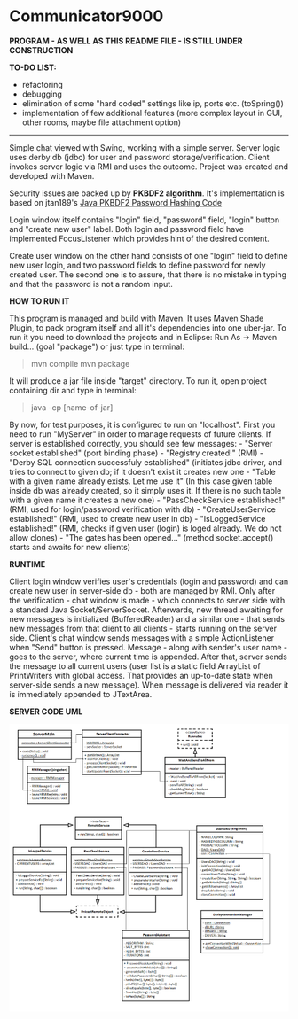 # Communicator9000
<b>PROGRAM - AS WELL AS THIS README FILE - IS STILL UNDER CONSTRUCTION</b>

<b>TO-DO LIST:</b>
 - refactoring
 - debugging
 - elimination of some "hard coded" settings like ip, ports etc. (toSpring())
 - implementation of few additional features (more complex layout in GUI, other rooms, maybe file attachment option)
 
 <hr>

Simple chat viewed with Swing, working with a simple server. Server logic uses derby db (jdbc) for user and password storage/verification. Client invokes server logic via RMI and uses the outcome. Project was created and developed with Maven.

Security issues are backed up by <b>PKBDF2 algorithm</b>. It's implementation is based on jtan189's <a href="https://gist.github.com/jtan189/3804290">Java PKBDF2 Password Hashing Code</a>

Login window itself contains "login" field, "password" field, "login" button and "create new user" label. Both login and password field have implemented FocusListener which provides hint of the desired content.

Create user window on the other hand consists of one "login" field to define new user login, and two password fields to define password for newly created user. The second one is to assure, that there is no mistake in typing and that the password is not a random input.


 <b>HOW TO RUN IT</b>
 
This program is managed and build with Maven. It uses Maven Shade Plugin, to pack program itself and all it's dependencies into one uber-jar. To run it you need to download the projects and in Eclipse: Run As -> Maven build... (goal "package") or just type in terminal:
<blockquote>mvn compile
mvn package</blockquote> 
It will produce a jar file inside "target" directory. To run it, open project containing dir and type in terminal: 
<blockquote>java -cp [name-of-jar]</blockquote>
By now, for test purposes, it is configured to run on "localhost". First you need to run "MyServer" in order to manage requests of future clients. If server is established correctly, you should see few messages:
- "Server socket established" (port binding phase)
- "Registry created!" (RMI)
- "Derby SQL connection successfuly established" (initiates jdbc driver, and tries to connect to given db; if it doesn't exist it creates new one
- "Table with a given name already exists. Let me use it" (In this case given table inside db was already created, so it simply uses it. If there is no such table with a given name it creates a new one)
- "PassCheckService established!" (RMI, used for login/password verification with db)
- "CreateUserService established!" (RMI, used to create new user in db)
- "IsLoggedService established!" (RMI, checks if given user (login) is loged already. We do not allow clones)
- "The gates has been opened..." (method socket.accept() starts and awaits for new clients)

<b>RUNTIME</b>

Client login window verifies user's credentials (login and password) and can create new user in server-side db - both are managed by RMI. Only after the verification - chat window is made - which connects to server side with a standard Java Socket/ServerSocket. Afterwards, new thread awaiting for new messages is initialized (BufferedReader) and a similar one - that sends new messages from that client to all clients - starts running on the server side.
Client's chat window sends messages with a simple ActionListener when "Send" button is pressed. Message - along with sender's user name - goes to the server, where current time is appended. After that, server sends the message to all current users (user list is a static field ArrayList of PrintWriters with global access. That provides an up-to-date state when server-side sends a new message). When message is delivered via reader it is immediately appended to JTextArea.

<b>SERVER CODE UML</b>

<img src="https://github.com/Duncol/Communicator9000/blob/master/MyServer-UML.png">
